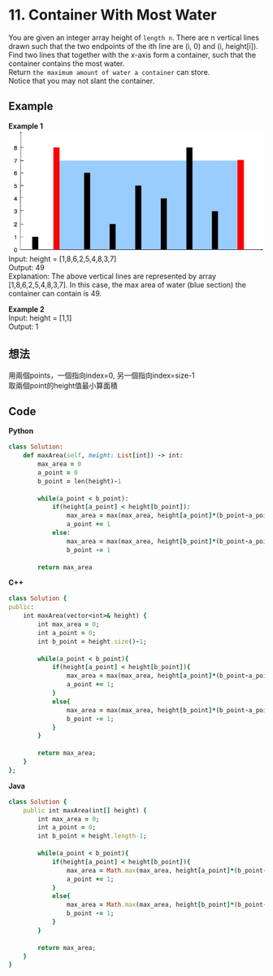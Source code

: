 # 11. Container With Most Water
You are given an integer array height of `length n`. There are n vertical lines drawn such that the two endpoints of the ith line are (i, 0) and (i, height[i]).  
Find two lines that together with the x-axis form a container, such that the container contains the most water.  
Return `the maximum amount of water a container` can store.  
Notice that you may not slant the container.  

## Example
**Example 1**  
![Image](https://github.com/Adalyne/Leetcode/blob/5efdbb07eb21b42c786bb3227bd5aecf4edc3db2/Two%20Pointers/Image/question_11.jpg)  
Input: height = [1,8,6,2,5,4,8,3,7]  
Output: 49  
Explanation: The above vertical lines are represented by array [1,8,6,2,5,4,8,3,7]. In this case, the max area of water (blue section) the container can contain is 49.  

**Example 2**  
Input: height = [1,1]  
Output: 1  

## 想法
用兩個points，一個指向index=0, 另一個指向index=size-1  
取兩個point的height值最小算面積  

## Code
**Python**
```ruby
class Solution:
    def maxArea(self, height: List[int]) -> int:
        max_area = 0
        a_point = 0
        b_point = len(height)-1

        while(a_point < b_point):
            if(height[a_point] < height[b_point]):
                max_area = max(max_area, height[a_point]*(b_point-a_point))
                a_point += 1
            else:
                max_area = max(max_area, height[b_point]*(b_point-a_point))
                b_point -= 1
            
        return max_area
```
**C++**
```ruby
class Solution {
public:
    int maxArea(vector<int>& height) {
        int max_area = 0;
        int a_point = 0;
        int b_point = height.size()-1;

        while(a_point < b_point){
            if(height[a_point] < height[b_point]){
                max_area = max(max_area, height[a_point]*(b_point-a_point));
                a_point += 1;
            }
            else{
                max_area = max(max_area, height[b_point]*(b_point-a_point));
                b_point -= 1;
            }
        }

        return max_area;
    }
};
```
**Java**
```ruby
class Solution {
    public int maxArea(int[] height) {
        int max_area = 0;
        int a_point = 0;
        int b_point = height.length-1;

        while(a_point < b_point){
            if(height[a_point] < height[b_point]){
                max_area = Math.max(max_area, height[a_point]*(b_point-a_point));
                a_point += 1;
            }
            else{
                max_area = Math.max(max_area, height[b_point]*(b_point-a_point));
                b_point -= 1;
            }
        }
        
        return max_area;
    }
}
```
